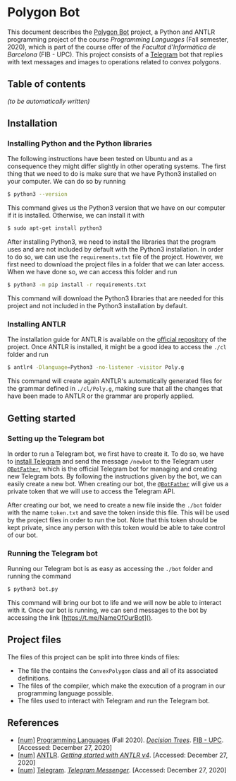 # Polygon Bot
This document describes the [Polygon Bot](https://github.com/jordi-petit/lp-polimomis-2020) project, a Python and ANTLR programming project of the course *Programming Languages* (Fall semester, 2020), which is part of the course offer of the *Facultat d'Informàtica de Barcelona* (FIB - UPC). This project consists of a [Telegram](https://telegram.org/) bot that replies with text messages and images to operations related to convex polygons.

## Table of contents
*(to be automatically written)*


## Installation
### Installing Python and the Python libraries
The following instructions have been tested on Ubuntu and as a consequence they might differ slightly in other operating systems. The first thing that we need to do is make sure that we have Python3 installed on your computer. We can do so by running

```bash
$ python3 --version
```

This command gives us the Python3 version that we have on our computer if it is installed. Otherwise, we can install it with

```bash
$ sudo apt-get install python3
```

After installing Python3, we need to install the libraries that the program uses and are not included by default with the Python3 installation. In order to do so, we can use the `requirements.txt` file of the project. However, we first need to download the project files in a folder that we can later access. When we have done so, we can access this folder and run

```bash
$ python3 -m pip install -r requirements.txt
```

This command will download the Python3 libraries that are needed for this project and not included in the Python3 installation by default.

### Installing ANTLR
The installation guide for ANTLR is available on the [official repository](https://github.com/antlr/antlr4/blob/master/doc/getting-started.md) of the project. Once ANTLR is installed, it might be a good idea to access the `./cl` folder and run

```bash
$ antlr4 -Dlanguage=Python3 -no-listener -visitor Poly.g
```

This command will create again ANTLR's automatically generated files for the grammar defined in `./cl/Poly.g`, making sure that all the changes that have been made to ANTLR or the grammar are properly applied.

## Getting started
### Setting up the Telegram bot
In order to run a Telegram bot, we first have to create it. To do so, we have to [install Telegram](https://telegram.org/) and send the message `/newbot` to the Telegram user [`@BotFather`](https://t.me/BotFather), which is the official Telegram bot for managing and creating new Telegram bots. By following the instructions given by the bot, we can easily create a new bot. When creating our bot, the [`@BotFather`](https://t.me/BotFather) will give us a private token that we will use to access the Telegram API.

After creating our bot, we need to create a new file inside the `./bot` folder with the name `token.txt` and save the token inside this file. This will be used by the project files in order to run the bot. Note that this token should be kept private, since any person with this token would be able to take control of our bot.

### Running the Telegram bot
Running our Telegram bot is as easy as accessing the `./bot` folder and running the command

```bash
$ python3 bot.py
```

This command will bring our bot to life and we will now be able to interact with it. Once our bot is running, we can send messages to the bot by accessing the link [https://t.me/NameOfOurBot]().


## Project files
The files of this project can be split into three kinds of files:
- The file the contains the `ConvexPolygon` class and all of its associated definitions.
- The files of the compiler, which make the execution of a program in our programming language possible.
- The files used to interact with Telegram and run the Telegram bot.



## References
- [[num]](https://github.com/jordi-petit/lp-polimomis-2020) [Programming Languages](https://www.fib.upc.edu/en/studies/bachelors-degrees/bachelor-degree-informatics-engineering/curriculum/syllabus/LP) (Fall 2020). [*Decision Trees*](https://github.com/jordi-petit/lp-polimomis-2020). [FIB - UPC](https://www.fib.upc.edu/). [Accessed: December 27, 2020]
- [[num]](https://github.com/antlr/antlr4/blob/master/doc/getting-started.md) [ANTLR](https://www.antlr.org/). [*Getting started with ANTLR v4*](https://github.com/antlr/antlr4/blob/master/doc/getting-started.md). [Accessed: December 27, 2020]
- [[num]](https://telegram.org/) [Telegram](https://desktop.telegram.org/). [*Telegram Messenger*](https://desktop.telegram.org/). [Accessed: December 27, 2020]
